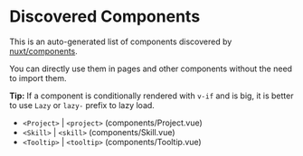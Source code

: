 # Discovered Components

This is an auto-generated list of components discovered by [nuxt/components](https://github.com/nuxt/components).

You can directly use them in pages and other components without the need to import them.

**Tip:** If a component is conditionally rendered with `v-if` and is big, it is better to use `Lazy` or `lazy-` prefix to lazy load.

- `<Project>` | `<project>` (components/Project.vue)
- `<Skill>` | `<skill>` (components/Skill.vue)
- `<Tooltip>` | `<tooltip>` (components/Tooltip.vue)
